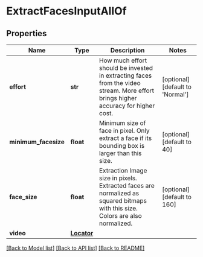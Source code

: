 # ExtractFacesInputAllOf

## Properties
Name | Type | Description | Notes
------------ | ------------- | ------------- | -------------
**effort** | **str** | How much effort should be invested in extracting faces from the video stream. More effort brings higher accuracy for higher cost. | [optional] [default to 'Normal']
**minimum_facesize** | **float** | Minimum size of face in pixel.  Only extract a face if its bounding box is larger than this size. | [optional] [default to 40]
**face_size** | **float** | Extraction Image size in pixels.  Extracted faces are normalized as squared bitmaps with  this size.  Colors are also normalized. | [optional] [default to 160]
**video** | [**Locator**](Locator.md) |  | 

[[Back to Model list]](../README.md#documentation-for-models) [[Back to API list]](../README.md#documentation-for-api-endpoints) [[Back to README]](../README.md)


